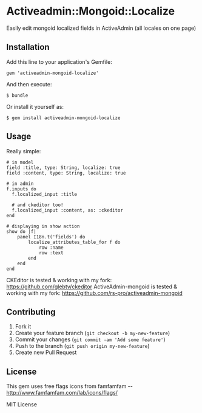 # Activeadmin::Mongoid::Localize

Easily edit mongoid localized fields in ActiveAdmin (all locales on one page)

## Installation

Add this line to your application's Gemfile:

    gem 'activeadmin-mongoid-localize'

And then execute:

    $ bundle

Or install it yourself as:

    $ gem install activeadmin-mongoid-localize

## Usage

Really simple:

    # in model
    field :title, type: String, localize: true
    field :content, type: String, localize: true

    # in admin
    f.inputs do
      f.localized_input :title
      
      # and ckeditor too!
      f.localized_input :content, as: :ckeditor
    end

    # displaying in show action
    show do |f|
        panel I18n.t('fields') do
            localize_attributes_table_for f do
                row :name
                row :text
            end
        end
    end

CKEditor is tested & working with my fork: https://github.com/glebtv/ckeditor
ActiveAdmin-mongoid is tested & working with my fork: https://github.com/rs-pro/activeadmin-mongoid

## Contributing

1. Fork it
2. Create your feature branch (`git checkout -b my-new-feature`)
3. Commit your changes (`git commit -am 'Add some feature'`)
4. Push to the branch (`git push origin my-new-feature`)
5. Create new Pull Request

## License

This gem uses free flags icons from famfamfam -- http://www.famfamfam.com/lab/icons/flags/

MIT License
